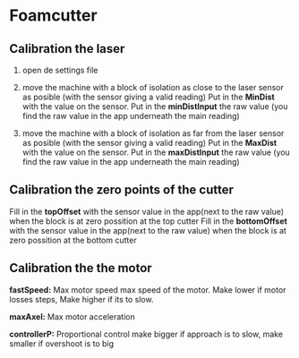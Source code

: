# Foamcutter

## Calibration the laser
1. open de settings file
2. move the machine with a block of isolation as close to the laser sensor as posible (with the sensor giving a valid reading)
   Put in the **MinDist** with the value on the sensor. Put in the **minDistInput** the raw value (you find the raw value in the app underneath the main reading)


3.  move the machine with a block of isolation as far from the laser sensor as posible (with the sensor giving a valid reading)
   Put in the **MaxDist** with the value on the sensor. Put in the **maxDistInput** the raw value (you find the raw value in the app underneath the main reading)
 ## Calibration the zero points of the cutter
 
Fill in the **topOffset** with the sensor value in the app(next to the raw value) when the block is at zero possition at the top cutter
Fill in the **bottomOffset** with the sensor value in the app(next to the raw value) when the block is at zero possition at the bottom cutter
 
   
 ## Calibration the the motor
 
**fastSpeed:** Max motor speed 
 max speed of the motor. Make lower if motor losses steps, Make higher if its to slow.
 
 **maxAxel:** Max motor acceleration
  
**controllerP:** Proportional control 
 make bigger if approach is to slow, make smaller if overshoot is to big
   
